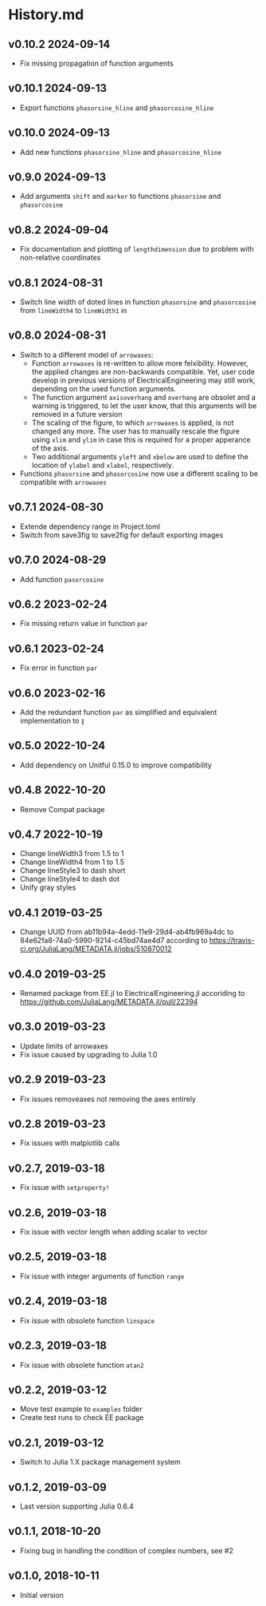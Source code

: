 # History.md

## v0.10.2 2024-09-14
- Fix missing propagation of function arguments

## v0.10.1 2024-09-13
- Export functions `phasorsine_hline` and `phasorcosine_hline`

## v0.10.0 2024-09-13
- Add new functions `phasorsine_hline` and `phasorcosine_hline`

## v0.9.0 2024-09-13
- Add arguments `shift` and `marker` to functions `phasorsine` and
  `phasorcosine`

## v0.8.2 2024-09-04
- Fix documentation and plotting of `lengthdimension` due to problem with
    non-relative coordinates

## v0.8.1 2024-08-31
- Switch line width of doted lines in function `phasorsine` and `phasorcosine`
  from `lineWidth4` to `lineWidth1` in

## v0.8.0 2024-08-31
- Switch to a different model of `arrowaxes`:
    - Function `arrowaxes` is re-written to allow more felxibility. However,
      the applied changes are non-backwards compatible. Yet, user code develop
      in previous versions of ElectricalEngineering may still work, depending
      on the used function arguments.
    - The function argument `axisoverhang` and `overhang` are obsolet
      and a warning is triggered, to let the user know, that this arguments
      will be removed in a future version
    - The scaling of the figure, to which `arrowaxes` is applied, is not
      changed any more. The user has to manually rescale the figure using `xlim`
      and `ylim` in case this is required for a proper apperance of the axis.
    - Two additional arguments `yleft` and `xbelow` are used to define the
      location of `ylabel` and `xlabel`, respectively.
- Functions `phasorsine` and `phasorcosine` now use a different scaling to be
  compatible with `arrowaxes`

## v0.7.1 2024-08-30
- Extende dependency range in Project.toml
- Switch from save3fig to save2fig for default exporting images

## v0.7.0 2024-08-29
- Add function `pasorcosine`

## v0.6.2 2023-02-24
- Fix missing return value in function `par`

## v0.6.1 2023-02-24
- Fix error in function `par`

## v0.6.0 2023-02-16
- Add the redundant function `par` as simplified and equivalent
  implementation to `∥`

## v0.5.0 2022-10-24
- Add dependency on Unitful 0.15.0 to improve compatibility

## v0.4.8 2022-10-20
- Remove Compat package

## v0.4.7 2022-10-19
- Change lineWidth3 from 1.5 to 1
- Change lineWidth4 from 1 to 1.5
- Change lineStyle3 to dash short
- Change lineStyle4 to dash dot
- Unify gray styles

## v0.4.1 2019-03-25
- Change UUID from
  ab11b94a-4edd-11e9-29d4-ab4fb969a4dc to
  84e62fa8-74a0-5990-9214-c45bd74ae4d7
  according to https://travis-ci.org/JuliaLang/METADATA.jl/jobs/510870012

## v0.4.0 2019-03-25
- Renamed package from EE.jl to ElectricalEngineering.jl accoriding to
  https://github.com/JuliaLang/METADATA.jl/pull/22394

## v0.3.0 2019-03-23
- Update limits of arrowaxes
- Fix issue caused by upgrading to Julia 1.0

## v0.2.9 2019-03-23
- Fix issues removeaxes not removing the axes entirely

## v0.2.8 2019-03-23
- Fix issues with matplotlib calls

## v0.2.7, 2019-03-18
- Fix issue with `setproperty!`

## v0.2.6, 2019-03-18
- Fix issue with vector length when adding scalar to vector

## v0.2.5, 2019-03-18
- Fix issue with integer arguments of function `range`

## v0.2.4, 2019-03-18
- Fix issue with obsolete function `linspace`

## v0.2.3, 2019-03-18
- Fix issue with obsolete function `atan2`

## v0.2.2, 2019-03-12
- Move test example to `examples` folder
- Create test runs to check EE package

## v0.2.1, 2019-03-12
- Switch to Julia 1.X package management system

## v0.1.2, 2019-03-09
- Last version supporting Julia 0.6.4

## v0.1.1, 2018-10-20
- Fixing bug in handling the condition of complex numbers, see #2

## v0.1.0, 2018-10-11
- Initial version

